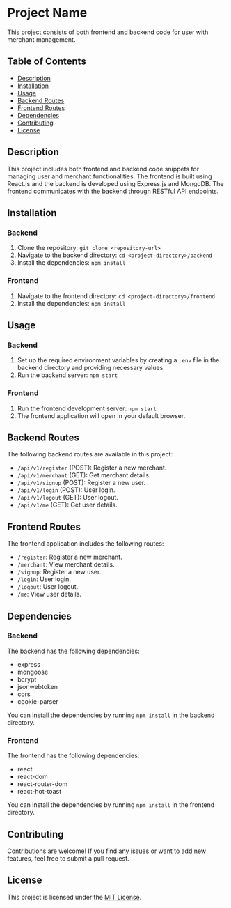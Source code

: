 # Project Name

This project consists of both frontend and backend code for user with merchant management.

## Table of Contents

- [Description](#description)
- [Installation](#installation)
- [Usage](#usage)
- [Backend Routes](#backend-routes)
- [Frontend Routes](#frontend-routes)
- [Dependencies](#dependencies)
- [Contributing](#contributing)
- [License](#license)

## Description

This project includes both frontend and backend code snippets for managing user and merchant functionalities. The frontend is built using React.js and the backend is developed using Express.js and MongoDB. The frontend communicates with the backend through RESTful API endpoints.

## Installation

### Backend

1. Clone the repository: `git clone <repository-url>`
2. Navigate to the backend directory: `cd <project-directory>/backend`
3. Install the dependencies: `npm install`

### Frontend

1. Navigate to the frontend directory: `cd <project-directory>/frontend`
2. Install the dependencies: `npm install`

## Usage

### Backend

1. Set up the required environment variables by creating a `.env` file in the backend directory and providing necessary values.
2. Run the backend server: `npm start`

### Frontend

1. Run the frontend development server: `npm start`
2. The frontend application will open in your default browser.

## Backend Routes

The following backend routes are available in this project:

- `/api/v1/register` (POST): Register a new merchant.
- `/api/v1/merchant` (GET): Get merchant details.
- `/api/v1/signup` (POST): Register a new user.
- `/api/v1/login` (POST): User login.
- `/api/v1/logout` (GET): User logout.
- `/api/v1/me` (GET): Get user details.

## Frontend Routes

The frontend application includes the following routes:

- `/register`: Register a new merchant.
- `/merchant`: View merchant details.
- `/signup`: Register a new user.
- `/login`: User login.
- `/logout`: User logout.
- `/me`: View user details.

## Dependencies

### Backend

The backend has the following dependencies:

- express
- mongoose
- bcrypt
- jsonwebtoken
- cors
- cookie-parser

You can install the dependencies by running `npm install` in the backend directory.

### Frontend

The frontend has the following dependencies:

- react
- react-dom
- react-router-dom
- react-hot-toast

You can install the dependencies by running `npm install` in the frontend directory.

## Contributing

Contributions are welcome! If you find any issues or want to add new features, feel free to submit a pull request.

## License

This project is licensed under the [MIT License](LICENSE). 